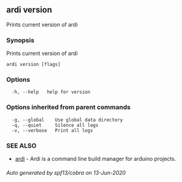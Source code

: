 ## ardi version

Prints current version of ardi

### Synopsis


Prints current version of ardi

```
ardi version [flags]
```

### Options

```
  -h, --help   help for version
```

### Options inherited from parent commands

```
  -g, --global    Use global data directory
  -q, --quiet     Silence all logs
  -v, --verbose   Print all logs
```

### SEE ALSO

* [ardi](ardi.md)	 - Ardi is a command line build manager for arduino projects.

###### Auto generated by spf13/cobra on 13-Jun-2020
